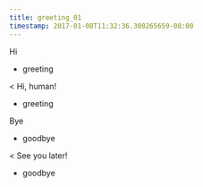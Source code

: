 ```yaml
---
title: greeting_01
timestamp: 2017-01-08T11:32:36.300265659-08:00
---
```


Hi
* greeting

< Hi, human!
* greeting

Bye
* goodbye

< See you later!
* goodbye
